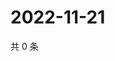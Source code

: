# 2022-11-21

共 0 条

<!-- BEGIN WEIBO -->
<!-- 最后更新时间 Mon Nov 21 2022 23:17:33 GMT+0800 (China Standard Time) -->

<!-- END WEIBO -->
